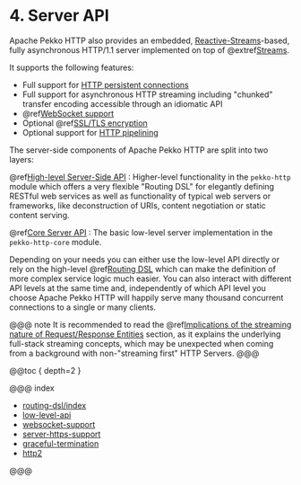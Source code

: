 # 4. Server API

Apache Pekko HTTP also provides an embedded,
[Reactive-Streams](https://www.reactive-streams.org/)-based, fully asynchronous HTTP/1.1 server implemented on top of @extref[Streams](akka-docs:stream/index.html).

It supports the following features:

 * Full support for [HTTP persistent connections](https://en.wikipedia.org/wiki/HTTP_persistent_connection)
 * Full support for asynchronous HTTP streaming including "chunked" transfer encoding accessible through an idiomatic API
 * @ref[WebSocket support](websocket-support.md)
 * Optional @ref[SSL/TLS encryption](server-https-support.md)
 * Optional support for [HTTP pipelining](https://en.wikipedia.org/wiki/HTTP_pipelining)

The server-side components of Apache Pekko HTTP are split into two layers:

@ref[High-level Server-Side API](../routing-dsl/index.md)
:  Higher-level functionality in the `pekko-http` module which offers a very flexible "Routing DSL" for elegantly defining RESTful web services as well as
   functionality of typical web servers or frameworks, like deconstruction of URIs, content negotiation or static content serving.

@ref[Core Server API](low-level-api.md)
:  The basic low-level server implementation in the `pekko-http-core` module.

Depending on your needs you can either use the low-level API directly or rely on the high-level
@ref[Routing DSL](../routing-dsl/index.md) which can make the definition of more complex service logic much
easier. You can also interact with different API levels at the same time and, independently of which API level you choose
Apache Pekko HTTP will happily serve many thousand concurrent connections to a single or many clients.

@@@ note
It is recommended to read the @ref[Implications of the streaming nature of Request/Response Entities](../implications-of-streaming-http-entity.md) section,
as it explains the underlying full-stack streaming concepts, which may be unexpected when coming from a background with non-"streaming first" HTTP Servers.
@@@

@@toc { depth=2 }

@@@ index

* [routing-dsl/index](../routing-dsl/index.md)
* [low-level-api](low-level-api.md)
* [websocket-support](websocket-support.md)
* [server-https-support](server-https-support.md)
* [graceful-termination](graceful-termination.md)
* [http2](http2.md)

@@@
